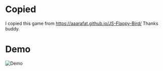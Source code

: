# Copied
I copied this game from https://aaarafat.github.io/JS-Flappy-Bird/
Thanks buddy.

# Demo
![Demo](https://user-images.githubusercontent.com/44725090/67148880-e7dba280-f2a4-11e9-8dbf-d154842ee0cf.gif)
